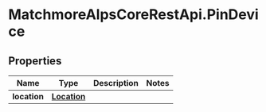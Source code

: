 # MatchmoreAlpsCoreRestApi.PinDevice

## Properties
Name | Type | Description | Notes
------------ | ------------- | ------------- | -------------
**location** | [**Location**](Location.md) |  | 


